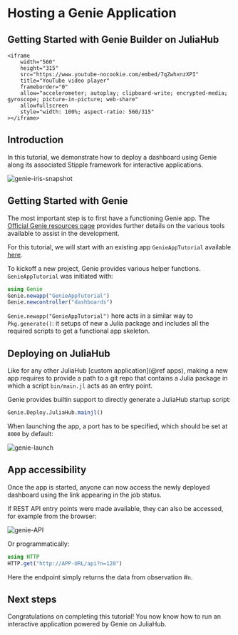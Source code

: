 # Hosting a Genie Application

## Getting Started with Genie Builder on JuliaHub

```@raw html
<iframe
    width="560"
    height="315"
    src="https://www.youtube-nocookie.com/embed/7qZwhxnzXPI"
    title="YouTube video player"
    frameborder="0"
    allow="accelerometer; autoplay; clipboard-write; encrypted-media; gyroscope; picture-in-picture; web-share"
    allowfullscreen
    style="width: 100%; aspect-ratio: 560/315"
></iframe>
```

## Introduction

In this tutorial, we demonstrate how to deploy a dashboard using Genie along its associated Stipple framework for interactive applications.

![genie-iris-snapshot](genie-iris-snapshot.png)

## Getting Started with Genie

The most important step is to first have a functioning Genie app.
The [Official Genie resources page](https://genieframework.com/) provides further details on the various tools available to assist in the development.

For this tutorial, we will start with an existing app `GenieAppTutorial` available [here](https://github.com/JuliaComputing/GenieAppTutorial).

To kickoff a new project, Genie provides various helper functions. `GenieAppTutorial` was initiated with:

```julia
using Genie
Genie.newapp("GenieAppTutorial")
Genie.newcontroller("dashboards")
```

`Genie.newapp("GenieAppTutorial")` here acts in a similar way to `Pkg.generate()`: it setups of new a Julia package and includes all the required scripts to get a functional app skeleton.

## Deploying on JuliaHub

Like for any other JuliaHub [custom application](@ref apps), making a new app requires to provide a path to a git repo that contains a Julia package in which a script `bin/main.jl` acts as an entry point.

Genie provides builtin support to directly generate a JuliaHub startup script:

```julia
Genie.Deploy.JuliaHub.mainjl()
```

When launching the app, a port has to be specified, which should be set at `8000` by default:

![genie-launch](genie-launch.png)

## App accessibility

Once the app is started, anyone can now access the newly deployed dashboard using the link appearing in the job status.

If REST API entry points were made available, they can also be accessed, for example from the browser:

![genie-API](genie-api-browser.png)

Or programmatically:

```julia
using HTTP
HTTP.get("http://APP-URL/api?n=120")
```

Here the endpoint simply returns the data from observation #`n`.

## Next steps

Congratulations on completing this tutorial! You now know how to run an interactive application powered by Genie on JuliaHub.
